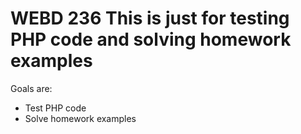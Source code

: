 # WEBD 236 This is just for testing PHP code and solving homework examples

Goals are:
  - Test PHP code
  - Solve homework examples